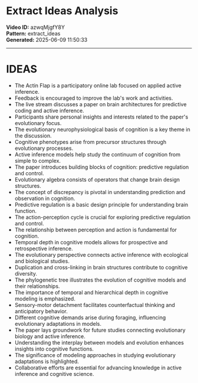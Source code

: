 # Extract Ideas Analysis

**Video ID:** azwqMjgfY8Y  
**Pattern:** extract_ideas  
**Generated:** 2025-06-09 11:50:33  

---

# IDEAS

- The Actin Flap is a participatory online lab focused on applied active inference.
- Feedback is encouraged to improve the lab's work and activities.
- The live stream discusses a paper on brain architectures for predictive coding and active inference.
- Participants share personal insights and interests related to the paper's evolutionary focus.
- The evolutionary neurophysiological basis of cognition is a key theme in the discussion.
- Cognitive phenotypes arise from precursor structures through evolutionary processes.
- Active inference models help study the continuum of cognition from simple to complex.
- The paper introduces building blocks of cognition: predictive regulation and control.
- Evolutionary algebra consists of operators that change brain design structures.
- The concept of discrepancy is pivotal in understanding prediction and observation in cognition.
- Predictive regulation is a basic design principle for understanding brain function.
- The action-perception cycle is crucial for exploring predictive regulation and control.
- The relationship between perception and action is fundamental for cognition.
- Temporal depth in cognitive models allows for prospective and retrospective inference.
- The evolutionary perspective connects active inference with ecological and biological studies.
- Duplication and cross-linking in brain structures contribute to cognitive diversity.
- The phylogenetic tree illustrates the evolution of cognitive models and their relationships.
- The importance of temporal and hierarchical depth in cognitive modeling is emphasized.
- Sensory-motor detachment facilitates counterfactual thinking and anticipatory behavior.
- Different cognitive demands arise during foraging, influencing evolutionary adaptations in models.
- The paper lays groundwork for future studies connecting evolutionary biology and active inference.
- Understanding the interplay between models and evolution enhances insights into cognitive functions.
- The significance of modeling approaches in studying evolutionary adaptations is highlighted.
- Collaborative efforts are essential for advancing knowledge in active inference and cognitive science.